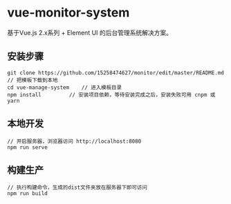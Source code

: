 # vue-monitor-system #
基于Vue.js 2.x系列 + Element UI 的后台管理系统解决方案。

## 安装步骤 ##

	git clone https://github.com/15258474627/monitor/edit/master/README.md     // 把模板下载到本地
	cd vue-manage-system    // 进入模板目录
	npm install         // 安装项目依赖，等待安装完成之后，安装失败可用 cnpm 或 yarn

## 本地开发 ##

	// 开启服务器，浏览器访问 http://localhost:8080
	npm run serve

## 构建生产 ##

	// 执行构建命令，生成的dist文件夹放在服务器下即可访问
	npm run build
	
